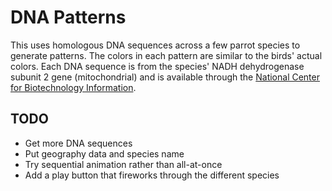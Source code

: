 # DNA Patterns

This uses homologous DNA sequences across a few parrot species to generate patterns. The colors in each pattern are similar to the birds' actual colors. Each DNA sequence is from the species' NADH dehydrogenase subunit 2 gene (mitochondrial) and is available through the [National Center for Biotechnology Information](http://www.ncbi.nlm.nih.gov).

## TODO
- Get more DNA sequences
- Put geography data and species name
- Try sequential animation rather than all-at-once
- Add a play button that fireworks through the different species

